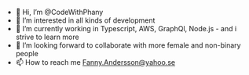 - 👋 Hi, I’m @CodeWithPhany
- 👀 I’m interested in all kinds of development
- 🌱 I’m currently working in Typescript, AWS, GraphQl, Node.js - and i strive to learn more
- 💞️ I’m looking forward to collaborate with more female and non-binary people
- 📫 How to reach me Fanny.Andersson@yahoo.se 

<!---
CodeWithPhany/CodeWithPhany is a ✨ special ✨ repository because its `README.md` (this file) appears on your GitHub profile.
You can click the Preview link to take a look at your changes.
--->
